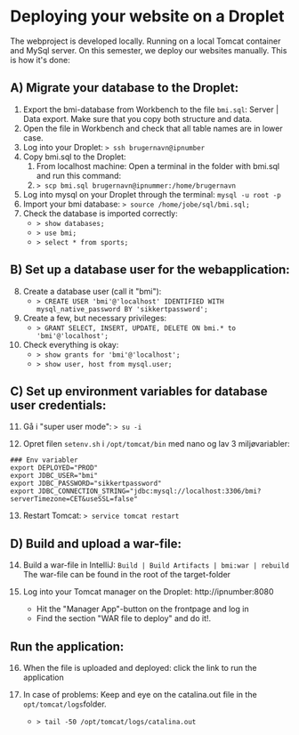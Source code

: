 # Deploying your website on a Droplet

The webproject is developed locally. Running on a local 
Tomcat container and MySql server. On this semester, we
deploy our websites manually. This is how it's done:

## A) Migrate your database to the Droplet:

1. Export the bmi-database from Workbench to the file `bmi.sql`: Server | Data export. Make sure that you copy
   both structure and data.
2. Open the file in Workbench and check that all table names are in lower case.
3. Log into your Droplet: `> ssh brugernavn@ipnumber`
4. Copy bmi.sql to the Droplet:
    1. From localhost machine: Open a terminal in the folder with bmi.sql and run this command:
    2. `> scp bmi.sql brugernavn@ipnummer:/home/brugernavn`
5.  Log into mysql on your Droplet through the terminal: `mysql -u root -p`
6.  Import your bmi database: `> source /home/jobe/sql/bmi.sql;`
7.  Check the database is imported correctly:
    - `> show databases;`
    - `> use bmi;`
    - `> select * from sports;`
    
## B) Set up a database user for the webapplication:

8.  Create a database user (call it "bmi"):
    - `> CREATE USER 'bmi'@'localhost' IDENTIFIED WITH mysql_native_password BY 'sikkertpassword';`
9. Create a few, but necessary privileges:
    - `> GRANT SELECT, INSERT, UPDATE, DELETE ON bmi.* to 'bmi'@'localhost';`
10. Check everything is okay:
    - `> show grants for 'bmi'@'localhost';`
    - `> show user, host from mysql.user;`

## C) Set up environment variables for database user credentials:

11. Gå i "super user mode": `> su -i`
    
12. Opret filen `setenv.sh` i `/opt/tomcat/bin` med nano og lav 3 miljøvariabler:

```text
### Env variabler
export DEPLOYED="PROD"
export JDBC_USER="bmi"
export JDBC_PASSWORD="sikkertpassword"
export JDBC_CONNECTION_STRING="jdbc:mysql://localhost:3306/bmi?serverTimezone=CET&useSSL=false"
```
13. Restart Tomcat: `> service tomcat restart`

## D) Build and upload a war-file:

14. Build a war-file in IntelliJ: `Build | Build Artifacts | bmi:war | rebuild`
    The war-file can be found in the root of the target-folder
    
15. Log into your Tomcat manager on the Droplet: http://ipnumber:8080
    - Hit the "Manager App"-button on the frontpage and log in
    - Find the section "WAR file to deploy" and do it!.
    
## Run the application:

16. When the file is uploaded and deployed: click the link to run the application
    
17. In case of problems: Keep and eye on the catalina.out file in the `opt/tomcat/logs`folder.
    - `> tail -50 /opt/tomcat/logs/catalina.out`